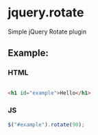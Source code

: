 # jquery.rotate
Simple jQuery Rotate plugin

## Example:

### HTML
```html

<h1 id="example">Hello</h1>
```

### JS
```javascript
$("#example").rotate(90);
```
